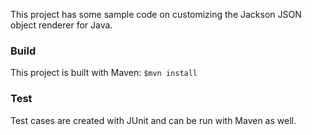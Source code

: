 This project has some sample code on customizing the Jackson JSON object renderer for Java.

### Build

This project is built with Maven: `$mvn install`

### Test

Test cases are created with JUnit and can be run with Maven as well. 